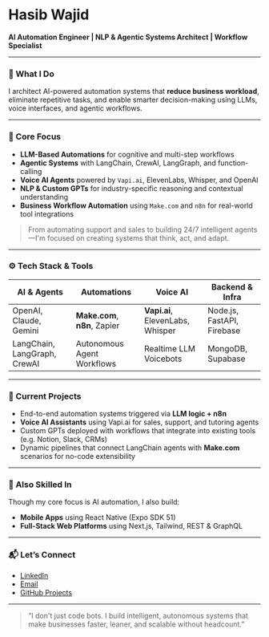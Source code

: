 # Hasib Wajid

**AI Automation Engineer | NLP & Agentic Systems Architect | Workflow Specialist**

---

### 🚀 What I Do

I architect AI-powered automation systems that **reduce business workload**, eliminate repetitive tasks, and enable smarter decision-making using LLMs, voice interfaces, and agentic workflows.

---

### 🧠 Core Focus

- **LLM-Based Automations** for cognitive and multi-step workflows  
- **Agentic Systems** with LangChain, CrewAI, LangGraph, and function-calling  
- **Voice AI Agents** powered by `Vapi.ai`, ElevenLabs, Whisper, and OpenAI  
- **NLP & Custom GPTs** for industry-specific reasoning and contextual understanding  
- **Business Workflow Automation** using `Make.com` and `n8n` for real-world tool integrations

> From automating support and sales to building 24/7 intelligent agents—I'm focused on creating systems that think, act, and adapt.

---

### ⚙️ Tech Stack & Tools

| AI & Agents | Automations | Voice AI | Backend & Infra |
|-------------|--------------|----------|-----------------|
| OpenAI, Claude, Gemini | **Make.com**, **n8n**, Zapier | **Vapi.ai**, ElevenLabs, Whisper | Node.js, FastAPI, Firebase |
| LangChain, LangGraph, CrewAI | Autonomous Agent Workflows | Realtime LLM Voicebots | MongoDB, Supabase |

---

### 📌 Current Projects

- End-to-end automation systems triggered via **LLM logic + n8n**  
- **Voice AI Assistants** using Vapi.ai for sales, support, and tutoring agents  
- Custom GPTs deployed with workflows that integrate into existing tools (e.g. Notion, Slack, CRMs)  
- Dynamic pipelines that connect LangChain agents with **Make.com** scenarios for no-code extensibility

---

### 🧰 Also Skilled In

Though my core focus is AI automation, I also build:

- **Mobile Apps** using React Native (Expo SDK 51)  
- **Full-Stack Web Platforms** using Next.js, Tailwind, REST & GraphQL

---

### 📬 Let’s Connect

- [LinkedIn](https://www.linkedin.com/in/hasibwajid)  
- [Email](mailto:haseebwajidpersonal@gmail.com)  
- [GitHub Projects](https://github.com/haseebwajid)

---

> “I don't just code bots. I build intelligent, autonomous systems that make businesses faster, leaner, and scalable without headcount.”

